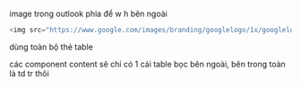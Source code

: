 image trong outlook phỉa để w h bên ngoài

```ts
<img src="https://www.google.com/images/branding/googlelogo/1x/googlelogo_color_272x92dp.png" width="100" height="100">
```

dùng toàn bộ thẻ table

các component content sẽ chỉ có 1 cái table bọc bên ngoài, bên trong toàn là td tr thôi
